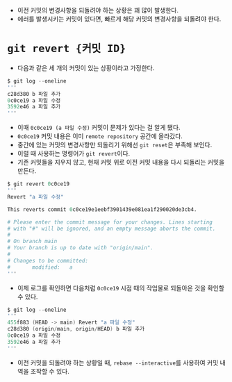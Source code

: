 - 이전 커밋의 변경사항을 되돌려야 하는 상황은 꽤 많이 발생한다.
- 에러를 발생시키는 커밋이 있다면, 빠르게 해당 커밋의 변경사항을 되돌려야 한다.

# `git revert {커밋 ID}`
- 다음과 같은 세 개의 커밋이 있는 상황이라고 가정한다.

```s
$ git log --oneline
'''
c28d380 b 파일 추가
0c0ce19 a 파일 수정
3592e46 a 파일 추가
'''
```

- 이때 `0c0ce19 (a 파일 수정)` 커밋이 문제가 있다는 걸 알게 됐다.
- `0c0ce19` 커밋 내용은 이미 `remote repository` 공간에 올라갔다.
- 중간에 있는 커밋의 변경사항만 되돌리기 위해선 `git reset`은 부족해 보인다.
- 이럴 때 사용하는 명령어가 `git revert`이다.
- 기존 커밋들을 지우지 않고, 현재 커밋 위로 이전 커밋 내용을 다시 되돌리는 커밋을 만든다.

```s
$ git revert 0c0ce19
'''
Revert "a 파일 수정"

This reverts commit 0c0ce19e1eebf3901439e081ea1f290020de3cb4.

# Please enter the commit message for your changes. Lines starting
# with "#" will be ignored, and an empty message aborts the commit.
#
# On branch main
# Your branch is up to date with "origin/main".
#
# Changes to be committed:
#       modified:   a
'''
```

- 이제 로그를 확인하면 다음처럼 `0c0ce19` 시점 때의 작업물로 되돌아온 것을 확인할 수 있다.

```s
$ git log --oneline
'''
455f883 (HEAD -> main) Revert "a 파일 수정"
c28d380 (origin/main, origin/HEAD) b 파일 추가
0c0ce19 a 파일 수정
3592e46 a 파일 추가
'''
```

- 이전 커밋을 되돌려야 하는 상황일 때, `rebase --interactive`를 사용하여 커밋 내역을 조작할 수 있다.